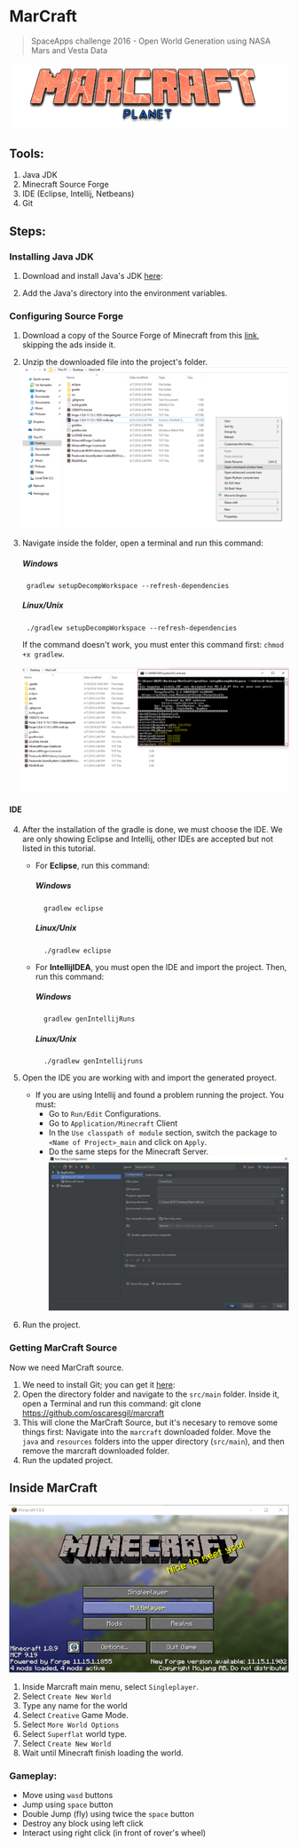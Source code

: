 # MarCraft
> SpaceApps challenge 2016 - Open World Generation using NASA Mars and Vesta Data

![MarCraft](https://raw.githubusercontent.com/oscaresgil/marcraft/gh-pages/images/MarCraft.png)

## Tools:
1. Java JDK
2. Minecraft Source Forge
3. IDE (Eclipse, Intellij, Netbeans)
4. Git

## Steps:
### Installing Java JDK
1. Download and install Java's JDK [here](http://www.oracle.com/technetwork/java/javase/downloads/jdk8-downloads-2133151.html?ssSourceSiteId=otnes.):  

2. Add the Java's directory into the environment variables.
### Configuring Source Forge
1. Download a copy of the Source Forge of Minecraft from this [link](http://adfoc.us/serve/sitelinks/?id=271228&url=http://files.minecraftforge.net/maven/net/minecraftforge/forge/1.8.9-11.15.1.1902-1.8.9/forge-1.8.9-11.15.1.1902-1.8.9-mdk.zip), skipping the ads inside it.
2. Unzip the downloaded file into the project's folder. 
![openwindow](https://raw.githubusercontent.com/oscaresgil/marcraft/gh-pages/images/openwindow.jpg)
3. Navigate inside the folder, open a terminal and run this command:
	
	##### Windows
	    gradlew setupDecompWorkspace --refresh-dependencies
	##### Linux/Unix
	    ./gradlew setupDecompWorkspace --refresh-dependencies
	If the command doesn't work, you must enter this command first: `chmod +x gradlew`.
	
	![gradlew](https://raw.githubusercontent.com/oscaresgil/marcraft/gh-pages/images/gradlew.jpg)
#### IDE
4. After the installation of the gradle is done, we must choose the IDE. We are only showing Eclipse and Intellij, other IDEs are accepted but not listed in this tutorial.
	* For **Eclipse**, run this command:
		
		##### Windows
		    gradlew eclipse
		##### Linux/Unix
		    ./gradlew eclipse
	* For **IntellijIDEA**, you must open the IDE and import the project. Then, run this command:

		##### Windows
		    gradlew genIntellijRuns
		##### Linux/Unix
		    ./gradlew genIntellijruns
5. Open the IDE you are working with and import the generated proyect.
	* If you are using Intellij and found a problem running the project. You must:
		* Go to `Run/Edit` Configurations.
		* Go to `Application/Minecraft` Client
		* In the `Use classpath of module` section, switch the package to `<Name of Project>_main` and click on `Apply`.
		* Do the same steps for the Minecraft Server.
		![intellij](https://raw.githubusercontent.com/oscaresgil/marcraft/gh-pages/images/intellij.jpg)

6. Run the project. 

### Getting MarCraft Source
Now we need MarCraft source. 
1. We need to install Git; you can get it [here](https://git-scm.com/book/en/v2/Getting-Started-Installing-Git):
2. Open the directory folder and navigate to the `src/main` folder. Inside it, open a Terminal and run this command:
    git clone https://github.com/oscaresgil/marcraft
3. This will clone the MarCraft Source, but it's necesary to remove some things first: 
   Navigate into the `marcraft` downloaded folder. Move the `java` and `resources` folders into the upper directory (`src/main`), and then remove the marcraft downloaded folder.
4. Run the updated project.

## Inside MarCraft
![minecraft](https://raw.githubusercontent.com/oscaresgil/marcraft/gh-pages/images/minecraft.jpg)
1. Inside Marcraft main menu, select `Singleplayer`.
2. Select `Create New World`
3. Type any name for the world
4. Select `Creative` Game Mode. 
5. Select `More World Options`
6. Select `Superflat` world type. 
7. Select `Create New World`
8. Wait until Minecraft finish loading the world.

### Gameplay:
* Move using `wasd` buttons 
* Jump using `space` button
* Double Jump (fly) using twice the `space` button
* Destroy any block using left click 
* Interact using right click (in front of rover's wheel)
